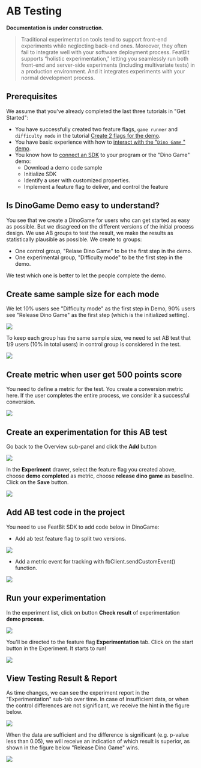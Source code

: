 # AB Testing

**Documentation is under construction.**

> Traditional experimentation tools tend to support front-end experiments while neglecting back-end ones. Moreover, they often fail to integrate well with your software deployment process. FeatBit supports “holistic experimentation," letting you seamlessly run both front-end and server-side experiments (including multivariate tests) in a production environment. And it integrates experiments with your normal development process.

## Prerequisites

We assume that you've already completed the last three tutorials in "Get Started":

* You have successfully created two feature flags, `game runner` and `difficulty mode` in the tutorial [Create 2 flags for the demo](../create-two-feature-flags.md).
* You have basic experience with how to [interact with the "`Dino Game` " demo](../try-interacting-with-the-demo.md).
* You know how to [connect an SDK](../connect-an-sdk/) to your program or the "Dino Game" demo:
  * Download a demo code sample
  * Initialize SDK
  * Identify a user with customized properties.
  * Implement a feature flag to deliver, and control the feature

## Is DinoGame Demo easy to understand?

You see that we create a DinoGame for users who can get started as easy as possible. But we disagreed on the different versions of the initial process design.  We use AB groups to test the result, we make the results as statistically plausible as possible. We create to groups:

* One control group, "Relase Dino Game" to be the first step in the demo.
* One experimental group, "Difficulty mode" to be the first step in the demo.

We test which one is better to let the people complete the demo.

## Create same sample size for each mode

We let 10% users see "Difficulty mode" as the first step in Demo, 90% users see "Release Dino Game" as the first step (which is the initialized setting).


![](../../getting-started/assets/ab-testing/001.webp)

To keep each group has the same sample size, we need to set AB test that 1/9 users (10% in total users) in control group is considered in the test.

![](../../getting-started/assets/ab-testing/002.webp)

## Create metric when user get 500 points score

You need to define a metric for the test. You create a conversion metric here. If the user completes the entire process, we consider it a successful conversion.

![](../../getting-started/assets/ab-testing/003.webp)

## Create an experimentation for this AB test

Go back to the Overview sub-panel and click the **Add** button

![](../../getting-started/assets/ab-testing/004.webp)

In the **Experiment** drawer, select the feature flag you created above, choose **demo completed** as metric, choose **release dino game** as baseline. Click on the **Save** button.

![](../../getting-started/assets/ab-testing/005.webp)

## Add AB test code in the project

You need to use FeatBit SDK to add code below in DinoGame:

* Add ab test feature flag to split two versions.

![](../../getting-started/assets/ab-testing/006.webp)

* Add a metric event for tracking with fbClient.sendCustomEvent() function.

![](../../getting-started/assets/ab-testing/007.webp)

## Run your experimentation

In the experiment list, click on button **Check result** of experimentation **demo process**.

![](../../getting-started/assets/ab-testing/008.webp)

You'll be directed to the feature flag **Experimentation** tab. Click on the start button in the Experiment. It starts to run!

![](../../getting-started/assets/ab-testing/009.webp)

## View Testing Result & Report

As time changes, we can see the experiment report in the "Experimentation" sub-tab over time. In case of insufficient data, or when the control differences are not significant, we receive the hint in the figure below.

![](../../getting-started/assets/ab-testing/010.webp)

When the data are sufficient and the difference is significant (e.g. p-value less than 0.05), we will receive an indication of which result is superior, as shown in the figure below "Release Dino Game" wins.

![](../../getting-started/assets/ab-testing/011.webp)

